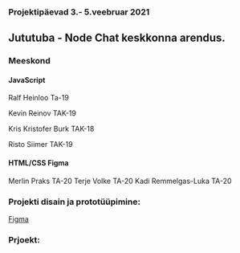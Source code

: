 ### Projektipäevad 3.- 5.veebruar 2021

## Jututuba - Node Chat keskkonna arendus.


### Meeskond

#### JavaScript

Ralf Heinloo Ta-19

Kevin Reinov TAK-19

Kris Kristofer Burk TAK-18

Risto Siimer TAK-19

#### HTML/CSS Figma

Merlin Praks TA-20
Terje Volke TA-20
Kadi Remmelgas-Luka TA-20


### Projekti disain ja prototüüpimine:

[Figma](https://www.figma.com/file/VSA65V8XmWH5VqQT7F1vd5/Untitled?node-id=0%3A1)


### Prjoekt:




